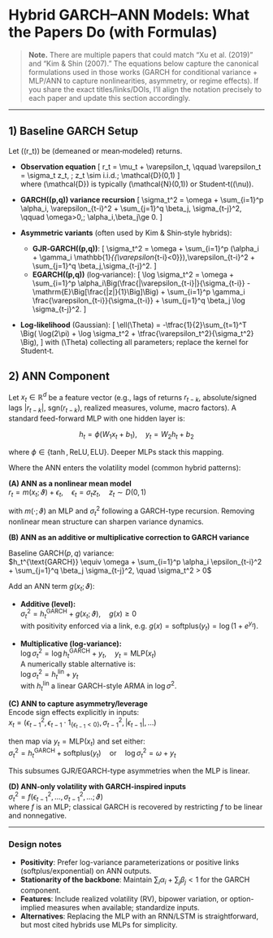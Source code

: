 # Hybrid GARCH–ANN Models: What the Papers Do (with Formulas)

> **Note.** There are multiple papers that could match “Xu et al. (2019)” and “Kim & Shin (2007).” The equations below capture the canonical formulations used in those works (GARCH for conditional variance + MLP/ANN to capture nonlinearities, asymmetry, or regime effects). If you share the exact titles/links/DOIs, I’ll align the notation precisely to each paper and update this section accordingly.

---

## 1) Baseline GARCH Setup
Let \((r_t)\) be (demeaned or mean‑modeled) returns.

- **Observation equation**
  \[ r_t = \mu_t + \varepsilon_t, \qquad \varepsilon_t = \sigma_t z_t, \; z_t \sim i.i.d.\; \mathcal{D}(0,1) \]  
  where \(\mathcal{D}\) is typically \(\mathcal{N}(0,1)\) or Student‑t(\(\nu\)).

- **GARCH(\(p,q\)) variance recursion**
  \[ \sigma_t^2 = \omega + \sum_{i=1}^p \alpha_i\, \varepsilon_{t-i}^2 + \sum_{j=1}^q \beta_j\, \sigma_{t-j}^2, \qquad \omega>0,\; \alpha_i,\beta_j\ge 0. \]
  
- **Asymmetric variants** (often used by Kim & Shin‑style hybrids):
  - **GJR‑GARCH(\(p,q\))**: \[ \sigma_t^2 = \omega + \sum_{i=1}^p (\alpha_i + \gamma_i \mathbb{1}_{\{\varepsilon_{t-i}<0\}})\,\varepsilon_{t-i}^2 + \sum_{j=1}^q \beta_j\,\sigma_{t-j}^2. \]  
  - **EGARCH(\(p,q\))** (log‑variance): \[ \log \sigma_t^2 = \omega + \sum_{i=1}^p \alpha_i\Big(\frac{|\varepsilon_{t-i}|}{\sigma_{t-i}} - \mathrm{E}\Big[\frac{|z|}{1}\Big]\Big) + \sum_{i=1}^p \gamma_i \frac{\varepsilon_{t-i}}{\sigma_{t-i}} + \sum_{j=1}^q \beta_j \log \sigma_{t-j}^2. \]

- **Log‑likelihood** (Gaussian):
  \[ \ell(\Theta) = -\tfrac{1}{2}\sum_{t=1}^T \Big( \log(2\pi) + \log \sigma_t^2 + \tfrac{\varepsilon_t^2}{\sigma_t^2} \Big), \]
  with \(\Theta\) collecting all parameters; replace the kernel for Student‑t.

## 2) ANN Component

Let $x_t \in \mathbb{R}^d$ be a feature vector (e.g., lags of returns $r_{t-k}$, absolute/signed lags $|r_{t-k}|$, $\text{sgn}(r_{t-k})$, realized measures, volume, macro factors). A standard feed-forward MLP with one hidden layer is:

$$
h_t = \phi(W_1 x_t + b_1), \quad y_t = W_2 h_t + b_2
$$

where $\phi \in \{\tanh, \text{ReLU}, \text{ELU}\}$. Deeper MLPs stack this mapping.

Where the ANN enters the volatility model (common hybrid patterns):

**(A) ANN as a nonlinear mean model**  
$r_t = m(x_t; \vartheta) + \epsilon_t, \quad \epsilon_t = \sigma_t z_t, \quad z_t \sim D(0,1)$  

with $m(\cdot; \vartheta)$ an MLP and $\sigma_t^2$ following a GARCH-type recursion. Removing nonlinear mean structure can sharpen variance dynamics.

**(B) ANN as an additive or multiplicative correction to GARCH variance**  

Baseline GARCH($p,q$) variance:  
$h_t^{\text{GARCH}} \equiv \omega + \sum_{i=1}^p \alpha_i \epsilon_{t-i}^2 + \sum_{j=1}^q \beta_j \sigma_{t-j}^2, \quad \sigma_t^2 > 0$  

Add an ANN term $g(x_t; \vartheta)$:  

- **Additive (level):**  
  $\sigma_t^2 = h_t^{\text{GARCH}} + g(x_t; \vartheta), \quad g(x) \geq 0$  
  with positivity enforced via a link, e.g. $g(x) = \text{softplus}(y_t) = \log(1 + e^{y_t})$.  

- **Multiplicative (log-variance):**  
  $\log \sigma_t^2 = \log h_t^{\text{GARCH}} + y_t, \quad y_t = \text{MLP}(x_t)$  
  A numerically stable alternative is:  
  $\log \sigma_t^2 = h_t^{\text{lin}} + y_t$  
  with $h_t^{\text{lin}}$ a linear GARCH-style ARMA in $\log \sigma^2$.

**(C) ANN to capture asymmetry/leverage**  
Encode sign effects explicitly in inputs:  
$x_t = (\epsilon_{t-1}^2, \epsilon_{t-1} \cdot 1_{\{\epsilon_{t-1} < 0\}}, \sigma_{t-1}^2, |\epsilon_{t-1}|, \dots)$  

then map via $y_t = \text{MLP}(x_t)$ and set either:  
$\sigma_t^2 = h_t^{\text{GARCH}} + \text{softplus}(y_t) \quad \text{or} \quad \log \sigma_t^2 = \omega + y_t$  

This subsumes GJR/EGARCH-type asymmetries when the MLP is linear.

**(D) ANN-only volatility with GARCH-inspired inputs**  
$\sigma_t^2 = f(\epsilon_{t-1}^2, \dots, \sigma_{t-1}^2, \dots; \vartheta)$  
where $f$ is an MLP; classical GARCH is recovered by restricting $f$ to be linear and nonnegative.

---

### Design notes

- **Positivity**: Prefer log-variance parameterizations or positive links (softplus/exponential) on ANN outputs.  
- **Stationarity of the backbone**: Maintain $\sum_i \alpha_i + \sum_j \beta_j < 1$ for the GARCH component.  
- **Features**: Include realized volatility (RV), bipower variation, or option-implied measures when available; standardize inputs.  
- **Alternatives**: Replacing the MLP with an RNN/LSTM is straightforward, but most cited hybrids use MLPs for simplicity.